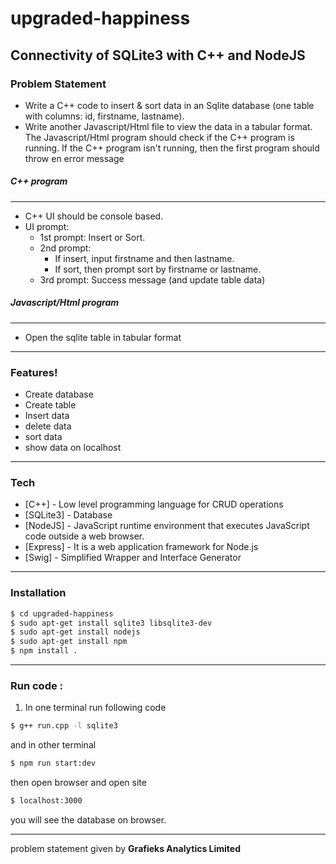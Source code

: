 # upgraded-happiness

## Connectivity of SQLite3 with C++ and NodeJS

### Problem Statement
* Write a C++ code to insert & sort data in an Sqlite database (one table with columns: id, firstname, lastname). 
* Write another Javascript/Html file to view the data in a tabular format.
  The Javascript/Html program should check if the C++ program is running. If the C++ program isn't running, then the first program should throw en error message

##### C++ program
------------
* C++ UI should be console based.
* UI prompt: 
    - 1st prompt: Insert or Sort. 
    - 2nd prompt:
        - If insert, input firstname and then lastname. 
        - If sort, then prompt sort by firstname or lastname.
    - 3rd prompt: Success message (and update table data)

##### Javascript/Html program
------------
* Open the sqlite table in tabular format
------------
### Features!
  - Create database
  - Create table
  - Insert data
  - delete data
  - sort data
  - show data on localhost
  
------------

### Tech

* [C++] - Low level programming language for CRUD operations
* [SQLite3] - Database
* [NodeJS] - JavaScript runtime environment that executes JavaScript code outside a web browser.
* [Express] -  It is a web application framework for Node.js
* [Swig] - Simplified Wrapper and Interface Generator

------------

### Installation

```sh
$ cd upgraded-happiness
$ sudo apt-get install sqlite3 libsqlite3-dev
$ sudo apt-get install nodejs
$ sudo apt-get install npm
$ npm install .
```
------------
### Run code :
1. In one terminal run following code 
```sh
$ g++ run.cpp -l sqlite3
```
and in other terminal 
```sh
$ npm run start:dev
```
then open browser and open site
```sh
$ localhost:3000
```
you will see the database on browser.

------------

problem statement given by **Grafieks Analytics Limited**
